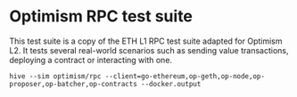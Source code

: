 # Optimism RPC test suite

This test suite is a copy of the ETH L1 RPC test suite adapted for Optimism L2.
It tests several real-world scenarios such as sending value transactions,
deploying a contract or interacting with one.

    hive --sim optimism/rpc --client=go-ethereum,op-geth,op-node,op-proposer,op-batcher,op-contracts --docker.output
